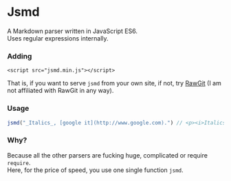 # Jsmd
A Markdown parser written in JavaScript ES6.  
Uses regular expressions internally.

### Adding

    <script src="jsmd.min.js"></script>
That is, if you want to serve `jsmd` from your own site, if not, try [RawGit](https://rawgit.com/) (I am not affiliated with RawGit in any way).

### Usage

```javascript
jsmd("_Italics_, [google it](http://www.google.com).") // <p><i>Italics</i>, <a href='http://www.google.com'>google it</a>.</p>
```

### Why?
Because all the other parsers are fucking huge, complicated or require `require`.  
Here, for the price of speed, you use one single function `jsmd`.
